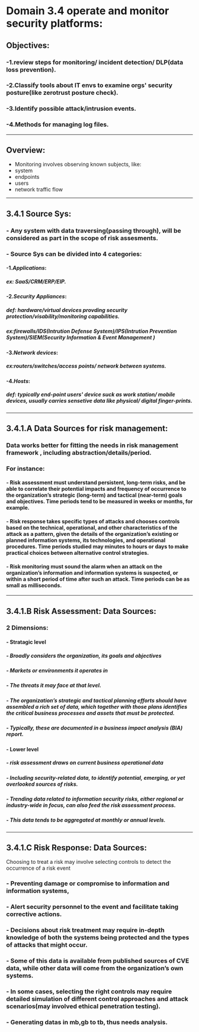 # Domain 3.4 operate and monitor security platforms:

## Objectives:

### -1.review steps for monitoring/ incident detection/ DLP(data loss prevention).

### -2.Classify tools about IT envs to examine orgs' security posture(like zerotrust posture check).

### -3.Identify possible attack/intrusion events.

### -4.Methods for managing log files.

---

## Overview:

- Monitoring involves observing known subjects, like:
- system
- endpoints
- users
- network traffic flow

---

## 3.4.1 Source Sys:

### - Any system with data traversing(passing through), will be considered as part in the scope of risk assesments.

### - Source Sys can be divided into 4 categories:

#### -1._Applications_:

##### ex: SaaS/CRM/ERP/EIP.

#### -2._Security Appliances_:

##### def: hardware/virtual devices provding security protection/visability/monitoring capabilities.

##### ex:firewalls/IDS(Intrution Defense System)/IPS(Intrution Prevention System)/SIEM(Security Information & Event Management )

#### -3._Network devices_:

##### ex:routers/switches/access points/ network between systems.

#### -4._Hosts_:

##### def: typically end-point users' device suck as work station/ mobile devices, usually carries sensetive data like physical/ digital finger-prints.

---

## 3.4.1.A Data Sources for risk management:

### Data works better for fitting the needs in risk management framework , including abstraction/details/period.

### For instance:

#### - Risk assessment must understand persistent, long-term risks, and be able to correlate their potential impacts and frequency of occurrence to the organization’s strategic (long-term) and tactical (near-term) goals and objectives. Time periods tend to be measured in weeks or months, for example.

#### - Risk response takes specific types of attacks and chooses controls based on the technical, operational, and other characteristics of the attack as a pattern, given the details of the organization’s existing or planned information systems, its technologies, and operational procedures. Time periods studied may minutes to hours or days to make practical choices between alternative control strategies.

#### - Risk monitoring must sound the alarm when an attack on the organization’s information and information systems is suspected, or within a short period of time after such an attack. Time periods can be as small as milliseconds.

---

## 3.4.1.B Risk Assessment: Data Sources:

### 2 Dimensions:

#### - Stratagic level

##### - Broadly considers the organization, its goals and objectives

##### - Markets or environments it operates in

##### - The threats it may face at that level.

##### - The organization’s strategic and tactical planning efforts should have assembled a rich set of data, which together with those plans identifies the critical business processes and assets that must be protected.

##### - Typically, these are documented in a business impact analysis (BIA) report.

#### - Lower level

##### - risk assessment draws on current business operational data

##### - Including security-related data, to identify potential, emerging, or yet overlooked sources of risks.

##### - Trending data related to information security risks, either regional or industry-wide in focus, can also feed the risk assessment process.

##### - This data tends to be aggregated at monthly or annual levels.

---

## 3.4.1.C Risk Response: Data Sources:

Choosing to treat a risk may involve selecting controls to detect the occurrence of a risk event

### - Preventing damage or compromise to information and information systems,

### - Alert security personnel to the event and facilitate taking corrective actions.

### - Decisions about risk treatment may require in-depth knowledge of both the systems being protected and the types of attacks that might occur.

### - Some of this data is available from published sources of CVE data, while other data will come from the organization’s own systems.

### - In some cases, selecting the right controls may require detailed simulation of different control approaches and attack scenarios(may involved ethical penetration testing).

### - Generating datas in mb,gb to tb, thus needs analysis.
